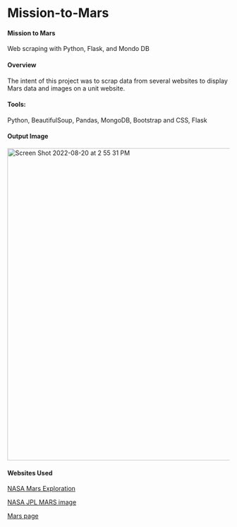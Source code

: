 # Mission-to-Mars

#### Mission to Mars 
Web scraping with Python, Flask, and Mondo DB

#### Overview 

The intent of this project was to scrap data from several websites to display Mars data and images on a unit website. 

#### Tools:
Python, BeautifulSoup, Pandas, MongoDB, Bootstrap and CSS, Flask

#### Output Image

<img width="706" alt="Screen Shot 2022-08-20 at 2 55 31 PM" src="https://user-images.githubusercontent.com/106555873/185762464-eda75a06-e5d3-45ac-b445-18ac3164f5ee.png">

#### Websites Used

[NASA Mars Exploration]('https://redplanetscience.com') 

[NASA JPL MARS image]('https://spaceimages-mars.com')

[Mars page]('http://space-facts.com/mars/')
